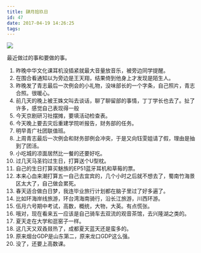 ```yaml
---
title: 肆月拾玖日
id: 47
date: 2017-04-19 14:26:25
tags:
---
```

![](http://eremite-1252628011.cossh.myqcloud.com/wp-content/uploads/2016/12/6631659302958339763.jpg)

最近做过的事和要做的事。

1.  昨晚中华文化课耳机没插紧就最大音量放音乐，被旁边同学提醒。
2.  在围合看通知以为旁边是王天翔，结果倚到他身上才发现是陌生人。
3.  昨晚发了青志最后一次例会的小礼物，没味部长的一个字条，自己照片，青志合照。很暖心。
4.  前几天的晚上被王姝文叫去谈话，聊了聊留部的事情，丁丁学长也去了。扯了许多，感觉自己表现得一般
5.  今天京剧研习社摆摊，要填活动检查表。
6.  今天晚上要去灾后重建学院听报告，财务部的任务。
7.  明早青广社团联值班。
8.  上周青志最后一次例会和财务部例会冲突，于是又向钰雯姐请了假，理由是抽到了团活。
9.  小吃城的凉面居然比一餐的还要好吃。
10.  过几天马圣钧过生日，打算送个U型枕。
11.  自己的生日打算买魅族的EP51蓝牙耳机和草莓的票。
12.  本来心血来潮打算五一自己去宜宾的，几个小时之后就不想去了，蜀南竹海景区太大了，自己做会累死。
13.  春天适合做白日梦，我连毕业旅行计划都在脑子里过了好多遍了。
14.  比如环海岸线旅游，环台湾海南骑行，沿长江旅游，川西环游。
15.  伍月六号期中考试，高数，概统，大物，大英。有点慌张。
16.  哦对，现在看来五一应该是自己骑车去双流的观音茶馆，去兴隆湖之类的。
17.  夏天走在大学和逛窑子一样。
18.  这几天又双叒叕热了，成都夏天蓝天还是蛮多的。
19.  原来烟台GDP是山东第二，原来龙口GDP这么强。
20.  没了，还要上高数课。